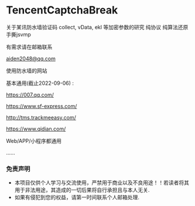 # TencentCaptchaBreak
关于某讯防水墙验证码 collect, vData, ekl 等加密参数的研究 纯协议 纯算法还原 手撕jsvmp

有需求请在邮箱联系

aiden2048@qq.com




使用防水墙的网站 

基本通用(截止2022-09-06) :

https://007.qq.com/

https://www.sf-express.com/

http://tms.trackmeeasy.com/

https://www.qidian.com/

Web/APP/小程序都通用

......










### 免责声明
* 本项目仅供个人学习与交流使用，严禁用于商业以及不良用途！！若读者将其用于非法用途，其造成的一切后果将自行承担且与本人无关.
* 如果有侵犯到您的权益，请第一时间联系个人邮箱处理.
